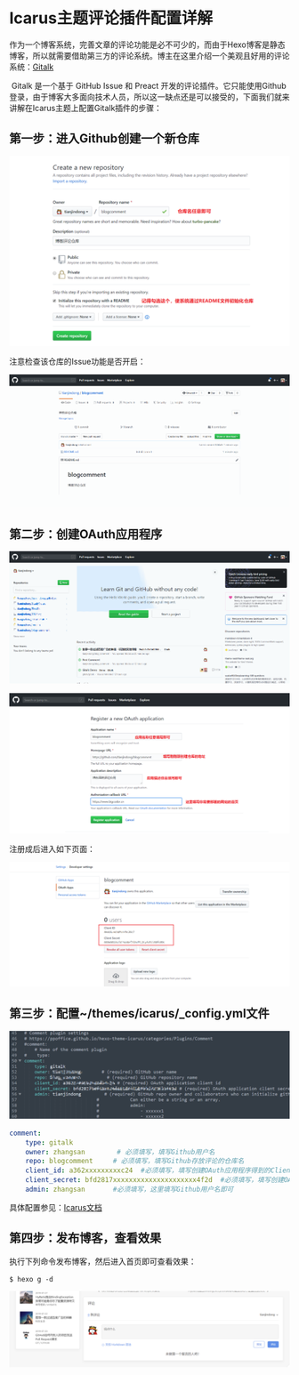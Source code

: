 # Icarus主题评论插件配置详解

​	作为一个博客系统，完善文章的评论功能是必不可少的，而由于Hexo博客是静态博客，所以就需要借助第三方的评论系统。博主在这里介绍一个美观且好用的评论系统：[Gitalk](https://gitalk.github.io/)

​	Gitalk 是一个基于 GitHub Issue 和 Preact 开发的评论插件。它只能使用Github登录，由于博客大多面向技术人员，所以这一缺点还是可以接受的，下面我们就来讲解在Icarus主题上配置Gitalk插件的步骤：

## 第一步：进入Github创建一个新仓库

![](../images/44.png)

注意检查该仓库的Issue功能是否开启：

![](../images/45.gif)



## 第二步：创建OAuth应用程序

![](../images/46.gif)

![](../images/47.png)

注册成后进入如下页面：

![](../images/48.png)



## 第三步：配置~/themes/icarus/_config.yml文件

![](../images/49.png)

```yml
comment:
    type: gitalk
    owner: zhangsan        # 必须填写，填写Github用户名
    repo: blogcomment     # 必须填写，填写Github存放评论的仓库名     
    client_id: a362xxxxxxxxxc24  #必须填写，填写创建OAuth应用程序得到的Client ID
    client_secret: bfd2817xxxxxxxxxxxxxxxxxxxxx4f2d  #必须填写，填写创建OAuth应用程序得到的Client Secret
    admin: zhangsan       #必须填写，这里填写Github用户名即可
```

具体配置参见：[Icarus文档](https://blog.zhangruipeng.me/hexo-theme-icarus/Plugins/Comment/gitalk-comment-plugin/)



## 第四步：发布博客，查看效果

执行下列命令发布博客，然后进入首页即可查看效果：

```shell
$ hexo g -d
```

![](../images/50.png)